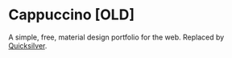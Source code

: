 # Cappuccino [OLD]
A simple, free, material design portfolio for the web. Replaced by [Quicksilver](https://github.com/jacksonhvisuals/quicksilver).
